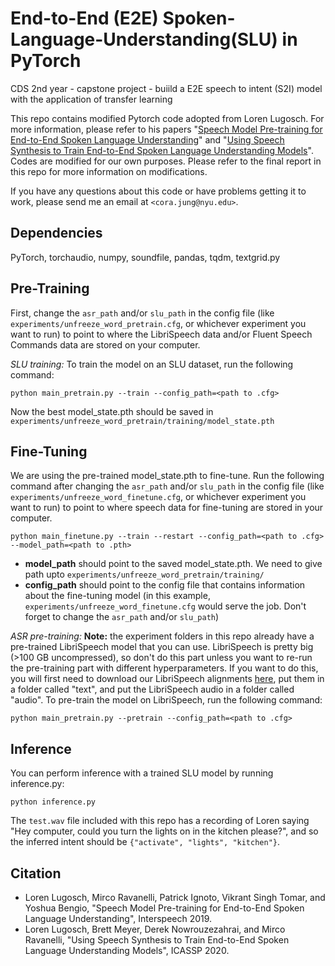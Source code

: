 # End-to-End (E2E) Spoken-Language-Understanding(SLU) in PyTorch
CDS 2nd year - capstone project - buiild a E2E speech to intent (S2I) model with the application of transfer learning

This repo contains modified Pytorch code adopted from Loren Lugosch. For more information, please refer to his papers "[Speech Model Pre-training for End-to-End Spoken Language Understanding](https://arxiv.org/abs/1904.03670)" and "[Using Speech Synthesis to Train End-to-End Spoken Language Understanding Models](https://arxiv.org/abs/1910.09463)".
Codes are modified for our own purposes. Please refer to the final report in this repo for more information on modifications.

If you have any questions about this code or have problems getting it to work, please send me an email at ```<cora.jung@nyu.edu>```.

## Dependencies
PyTorch, torchaudio, numpy, soundfile, pandas, tqdm, textgrid.py

## Pre-Training
First, change the ```asr_path``` and/or ```slu_path``` in the config file (like ```experiments/unfreeze_word_pretrain.cfg```, or whichever experiment you want to run) to point to where the LibriSpeech data and/or Fluent Speech Commands data are stored on your computer.

_SLU training:_ To train the model on an SLU dataset, run the following command:
```
python main_pretrain.py --train --config_path=<path to .cfg>
```
Now the best model_state.pth should be saved in ```experiments/unfreeze_word_pretrain/training/model_state.pth```

## Fine-Tuning
We are using the pre-trained model_state.pth to fine-tune. Run the following command after changing the ```asr_path``` and/or ```slu_path``` in the config file (like ```experiments/unfreeze_word_finetune.cfg```, or whichever experiment you want to run) to point to where speech data for fine-tuning are stored in your computer.

```
python main_finetune.py --train --restart --config_path=<path to .cfg> --model_path=<path to .pth>
```
- **model_path** should point to the saved model_state.pth. We need to give path upto ```experiments/unfreeze_word_pretrain/training/```
- **config_path** should point to the config file that contains information about the fine-tuning model (in this example, ```experiments/unfreeze_word_finetune.cfg``` would serve the job. Don't forget to change the ```asr_path``` and/or ```slu_path```)

_ASR pre-training:_ **Note:** the experiment folders in this repo already have a pre-trained LibriSpeech model that you can use. LibriSpeech is pretty big (>100 GB uncompressed), so don't do this part unless you want to re-run the pre-training part with different hyperparameters. If you want to do this, you will first need to download our LibriSpeech alignments [here](https://zenodo.org/record/2619474#.XKDP2VNKg1g), put them in a folder called "text", and put the LibriSpeech audio in a folder called "audio". To pre-train the model on LibriSpeech, run the following command:
```
python main_pretrain.py --pretrain --config_path=<path to .cfg>
```

## Inference
You can perform inference with a trained SLU model by running inference.py:
```
python inference.py
```


The ```test.wav``` file included with this repo has a recording of Loren saying "Hey computer, could you turn the lights on in the kitchen please?", and so the inferred intent should be ```{"activate", "lights", "kitchen"}```.

## Citation
- Loren Lugosch, Mirco Ravanelli, Patrick Ignoto, Vikrant Singh Tomar, and Yoshua Bengio, "Speech Model Pre-training for End-to-End Spoken Language Understanding", Interspeech 2019.
- Loren Lugosch, Brett Meyer, Derek Nowrouzezahrai, and Mirco Ravanelli, "Using Speech Synthesis to Train End-to-End Spoken Language Understanding Models", ICASSP 2020.
